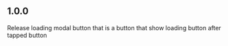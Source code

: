 ## 1.0.0
Release loading modal button that is a button that show loading button after tapped button

